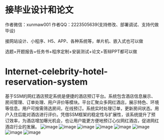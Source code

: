 # 接毕业设计和论文
作者微信：xunmaw001  作者QQ：2223505639(支持修改、部署调试、支持代做毕设)

接网站设计、小程序、H5、APP、各种系统等，单片机、嵌入式也可以做

选题+开题报告+任务书+程序定制+安装测试+论文+答辩PPT都可以做
# Internet-celebrity-hotel-reservation-system
基于SSM的网红酒店预定系统是便捷的酒店预订平台。系统包含酒店信息展示、房间管理、订单处理、用户评价等模块。平台汇聚众多网红酒店，展示特色、环境等信息。用户可按需筛选房间，在线预订。系统实时处理订单，更新房间状态。用户入住后能对酒店进行评价。凭借SSM框架的稳定性与扩展性，该系统提升了预订效率，为酒店增加曝光机会，也让用户能更方便地预订心仪网红酒店，促进网红酒店行业的发展。
![image](https://github.com/user-attachments/assets/23deada5-b326-4d27-b104-dcedbe274c74)
![image](https://github.com/user-attachments/assets/38ef8971-118c-4681-a4f8-79211242d5fc)
![image](https://github.com/user-attachments/assets/6d8d385b-8499-46cb-988c-73f33b39cda1)
![image](https://github.com/user-attachments/assets/53d2881a-8c22-45da-870e-ff76a66994e9)
![image](https://github.com/user-attachments/assets/faa5ec3c-9767-4715-895a-1656ece1414e)
![image](https://github.com/user-attachments/assets/02a04b5c-d533-4621-ae64-a3bfb55d4937)
![image](https://github.com/user-attachments/assets/c8b41d92-c1cf-468d-8ae9-f09389f2adf0)
![image](https://github.com/user-attachments/assets/fdb5d234-660b-45e4-a0ce-171cb028d9b0)
